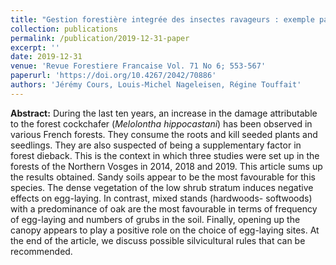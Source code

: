 ```yaml
---
title: "Gestion forestière integrée des insectes ravageurs : exemple par l'étude de la niche écologique du hanneton forestier (*Melolontha hippocastani* Fabr. 1801)"
collection: publications
permalink: /publication/2019-12-31-paper
excerpt: ''
date: 2019-12-31
venue: 'Revue Forestiere Francaise Vol. 71 No 6; 553-567'
paperurl: 'https://doi.org/10.4267/2042/70886'
authors: 'Jérémy Cours, Louis-Michel Nageleisen, Régine Touffait'
---
```


**Abstract:** During the last ten years, an increase in the damage attributable to the forest cockchafer (*Melolontha hippocastani*) has been observed in various French forests. They consume the roots and kill seeded plants and seedlings. They are also suspected of being a supplementary factor in forest dieback. This is the context in which three studies were set up in the forests of the Northern Vosges in 2014, 2018 and 2019. This article sums up the results obtained. Sandy soils appear to be the most favourable for this species. The dense vegetation of the low shrub stratum induces negative effects on egg-laying. In contrast, mixed stands (hardwoods- softwoods) with a predominance of oak are the most favourable in terms of frequency of egg-laying and numbers of grubs in the soil. Finally, opening up the canopy appears to play a positive role on the choice of egg-laying sites. At the end of the article, we discuss possible silvicultural rules that can be recommended.